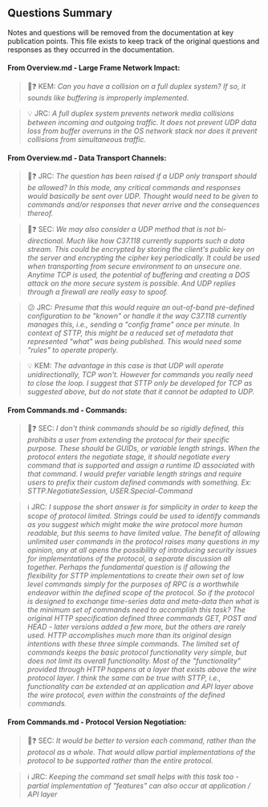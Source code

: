 ## Questions Summary

Notes and questions will be removed from the documentation at key publication points. This file exists to keep track of the original questions and responses as they occurred in the documentation.

#### From Overview.md - Large Frame Network Impact:

> :tomato::question: KEM: _Can you have a collision on a full duplex system? If so, it sounds like buffering is improperly implemented._

> :bulb: JRC: _A full duplex system prevents network media collisions between incoming and outgoing traffic. It does not prevent UDP data loss from buffer overruns in the OS network stack nor does it prevent collisions from simultaneous traffic._

#### From Overview.md - Data Transport Channels:

> :tomato::question: JRC: _The question has been raised if a UDP only transport should be allowed? In this mode, any critical commands and responses would basically be sent over UDP. Thought would need to be given to commands and/or responses that never arrive and the consequences thereof._

> :tomato::question: SEC: _We may also consider a UDP method that is not bi-directional. Much like how C37.118 currently supports such a data stream. This could be encrypted by storing the client's public key on the server and encrypting the cipher key periodically. It could be used when transporting from secure environment to an unsecure one. Anytime TCP is used, the potential of buffering and creating a DOS attack on the more secure system is possible. And UDP replies through a firewall are really easy to spoof._

> :confused: JRC: _Presume that this would require an out-of-band pre-defined configuration to be "known" or handle it the way C37.118 currently manages this, i.e., sending a "config frame" once per minute. In context of STTP, this might be a reduced set of metadata that represented "what" was being published. This would need some "rules" to operate properly._

> :bulb: KEM: _The advantage in this case is that UDP will operate unidirectionally, TCP won't. However for commands you really need to close the loop. I suggest that STTP only be developed for TCP as suggested above, but do not state that it cannot be adapted to UDP._

#### From Commands.md - Commands:

> :tomato::question: SEC: _I don't think commands should be so rigidly defined, this prohibits a user from extending the protocol for their specific purpose. These should be GUIDs, or variable length strings. When the protocol enters the negotiate stage, it should negotiate every command that is supported and assign a runtime ID associated with that command. I would prefer variable length strings and require users to prefix their custom defined commands with something. Ex: STTP.NegotiateSession, USER.Special-Command_

> :information_source: JRC: _I suppose the short answer is for simplicity in order to keep the scope of protocol limited. Strings could be used to identify commands as you suggest which might make the wire protocol more human readable, but this seems to have limited value. The benefit of allowing unlimited user commands in the protocol raises many questions in my opinion, any at all opens the possibility of introducing security issues for implementations of the protocol, a separate discussion all together. Perhaps the fundamental question is if allowing the flexibility for STTP implementations to create their own set of low level commands simply for the purposes of RPC is a worthwhile endeavor within the defined scope of the protocol. So if the protocol is designed to exchange time-series data and meta-data then what is the minimum set of commands need to accomplish this task? The original HTTP specification defined three commands GET, POST and HEAD - later versions added a few more, but the others are rarely used. HTTP accomplishes much more than its original design intentions with these three simple commands. The limited set of commands keeps the basic protocol functionality very simple, but does not limit its overall functionality. Most of the "functionality" provided through HTTP happens at a layer that exists above the wire protocol layer. I think the same can be true with STTP, i.e., functionality can be extended at an application and API layer above the wire protocol, even within the constraints of the defined commands._

#### From Commands.md - Protocol Version Negotiation:

> :tomato::question: SEC: _It would be better to version each command, rather than the protocol as a whole. That would allow partial implementations of the protocol to be supported rather than the entire protocol._

> :information_source: JRC: _Keeping the command set small helps with this task too - partial implementation of "features" can also occur at application / API layer_
